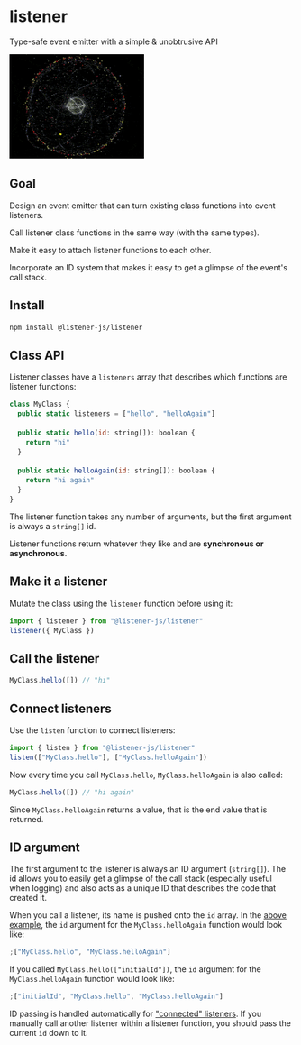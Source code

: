 # listener

Type-safe event emitter with a simple & unobtrusive API

![listener](media/listener.gif)

## Goal

Design an event emitter that can turn existing class functions into event listeners.

Call listener class functions in the same way (with the same types).

Make it easy to attach listener functions to each other.

Incorporate an ID system that makes it easy to get a glimpse of the event's call stack.

## Install

```bash
npm install @listener-js/listener
```

## Class API

Listener classes have a `listeners` array that describes which functions are listener functions:

```js
class MyClass {
  public static listeners = ["hello", "helloAgain"]

  public static hello(id: string[]): boolean {
    return "hi"
  }

  public static helloAgain(id: string[]): boolean {
    return "hi again"
  }
}
```

The listener function takes any number of arguments, but the first argument is always a `string[]` id.

Listener functions return whatever they like and are **synchronous or asynchronous**.

## Make it a listener

Mutate the class using the `listener` function before using it:

```js
import { listener } from "@listener-js/listener"
listener({ MyClass })
```

## Call the listener

```js
MyClass.hello([]) // "hi"
```

## Connect listeners

Use the `listen` function to connect listeners:

```js
import { listen } from "@listener-js/listener"
listen(["MyClass.hello"], ["MyClass.helloAgain"])
```

Now every time you call `MyClass.hello`, `MyClass.helloAgain` is also called:

```js
MyClass.hello([]) // "hi again"
```

Since `MyClass.helloAgain` returns a value, that is the end value that is returned.

## ID argument

The first argument to the listener is always an ID argument (`string[]`). The id allows you to easily get a glimpse of the call stack (especially useful when logging) and also acts as a unique ID that describes the code that created it.

When you call a listener, its name is pushed onto the `id` array. In the [above example](#connect-listeners), the `id` argument for the `MyClass.helloAgain` function would look like:

```js
;["MyClass.hello", "MyClass.helloAgain"]
```

If you called `MyClass.hello(["initialId"])`, the `id` argument for the `MyClass.helloAgain` function would look like:

```js
;["initialId", "MyClass.hello", "MyClass.helloAgain"]
```

ID passing is handled automatically for ["connected" listeners](#connect-listeners). If you manually call another listener within a listener function, you should pass the current `id` down to it.
